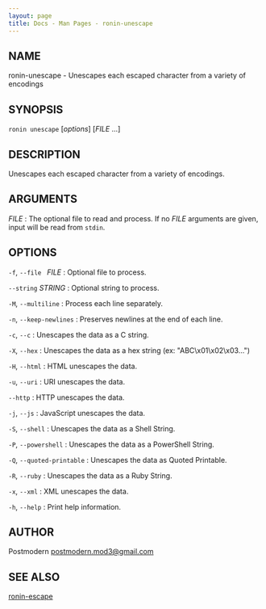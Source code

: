 ```yaml
---
layout: page
title: Docs - Man Pages - ronin-unescape
---
```


## NAME

ronin-unescape - Unescapes each escaped character from a variety of encodings

## SYNOPSIS

`ronin unescape` [*options*] [*FILE* ...]

## DESCRIPTION

Unescapes each escaped character from a variety of encodings.

## ARGUMENTS

*FILE*
: The optional file to read and process. If no *FILE* arguments are given,
  input will be read from `stdin`.

## OPTIONS

`-f`, `--file ` *FILE*
: Optional file to process.

`--string` *STRING*
: Optional string to process.

`-M`, `--multiline`
: Process each line separately.

`-n`, `--keep-newlines`
: Preserves newlines at the end of each line.

`-c`, `--c`
: Unescapes the data as a C string.

`-X`, `--hex`
: Unescapes the data as a hex string (ex: "ABC\x01\x02\x03...")

`-H`, `--html`
: HTML unescapes the data.

`-u`, `--uri`
: URI unescapes the data.

`--http`
: HTTP unescapes the data.

`-j`, `--js`
: JavaScript unescapes the data.

`-S`, `--shell`
: Unescapes the data as a Shell String.

`-P`, `--powershell`
: Unescapes the data as a PowerShell String.

`-Q`, `--quoted-printable`
: Unescapes the data as Quoted Printable.

`-R`, `--ruby`
: Unescapes the data as a Ruby String.

`-x`, `--xml`
: XML unescapes the data.

`-h`, `--help`
: Print help information.

## AUTHOR

Postmodern <postmodern.mod3@gmail.com>

## SEE ALSO

[ronin-escape](ronin-escape.1.html)
